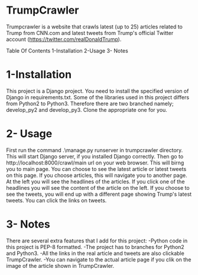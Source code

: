 # TrumpCrawler
Trumpcrawler is a website that crawls latest (up to 25) articles related to Trump from CNN.com and latest tweets from Trump's official Twitter account (https://twitter.com/realDonaldTrump).

Table Of Contents
1-Installation
2-Usage
3- Notes

# 1-Installation

This project is a Django project. You need to install the specified version of Django in requirements.txt.
Some of the libraries used in this project differs from Python2 to Python3. Therefore there are two branched namely; develop_py2 and develop_py3. Clone the appropriate one for you.

# 2- Usage

First run the command .\manage.py runserver in trumpcrawler directory.  This will start Django server, if you installed Django correctly. Then go to http://localhost:8000/crawl/main url on your web browser. This will birng you to main page. You can choose to see the latest article or latest tweets on this page.
If you choose articles, this will navigate you to another page. At the left you will see the headlines of the articles. If you click one of the headlines you will see the content of the article on the left. 
If you choose to see the tweets, you will end up with a different page showing Trump's latest tweets. You can click the links on tweets.

# 3- Notes
There are several extra features that I add for this project: -Python code in this project is PEP-8 formatted. -The project has to branches for Python2 and Python3. -All the links in the real article and tweets are also clickable TrumpCrawler. -You can navigate to the actual article page if you clik on the image of the article shown in TrumpCrawler.

